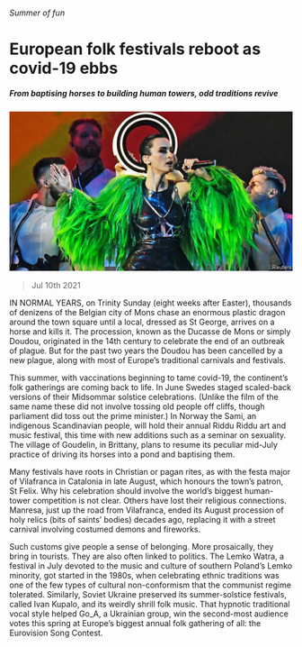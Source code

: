 ###### Summer of fun

# European folk festivals reboot as covid-19 ebbs 

##### From baptising horses to building human towers, odd traditions revive 

![image](images/20210710_EUP010_0.jpg) 

> Jul 10th 2021 

IN NORMAL YEARS, on Trinity Sunday (eight weeks after Easter), thousands of denizens of the Belgian city of Mons chase an enormous plastic dragon around the town square until a local, dressed as St George, arrives on a horse and kills it. The procession, known as the Ducasse de Mons or simply Doudou, originated in the 14th century to celebrate the end of an outbreak of plague. But for the past two years the Doudou has been cancelled by a new plague, along with most of Europe’s traditional carnivals and festivals.

This summer, with vaccinations beginning to tame covid-19, the continent’s folk gatherings are coming back to life. In June Swedes staged scaled-back versions of their Midsommar solstice celebrations. (Unlike the film of the same name these did not involve tossing old people off cliffs, though parliament did toss out the prime minister.) In Norway the Sami, an indigenous Scandinavian people, will hold their annual Riddu Riddu art and music festival, this time with new additions such as a seminar on sexuality. The village of Goudelin, in Brittany, plans to resume its peculiar mid-July practice of driving its horses into a pond and baptising them.


Many festivals have roots in Christian or pagan rites, as with the festa major of Vilafranca in Catalonia in late August, which honours the town’s patron, St Felix. Why his celebration should involve the world’s biggest human-tower competition is not clear. Others have lost their religious connections. Manresa, just up the road from Vilafranca, ended its August procession of holy relics (bits of saints’ bodies) decades ago, replacing it with a street carnival involving costumed demons and fireworks.

Such customs give people a sense of belonging. More prosaically, they bring in tourists. They are also often linked to politics. The Lemko Watra, a festival in July devoted to the music and culture of southern Poland’s Lemko minority, got started in the 1980s, when celebrating ethnic traditions was one of the few types of cultural non-conformism that the communist regime tolerated. Similarly, Soviet Ukraine preserved its summer-solstice festivals, called Ivan Kupalo, and its weirdly shrill folk music. That hypnotic traditional vocal style helped Go_A, a Ukrainian group, win the second-most audience votes this spring at Europe’s biggest annual folk gathering of all: the Eurovision Song Contest.

